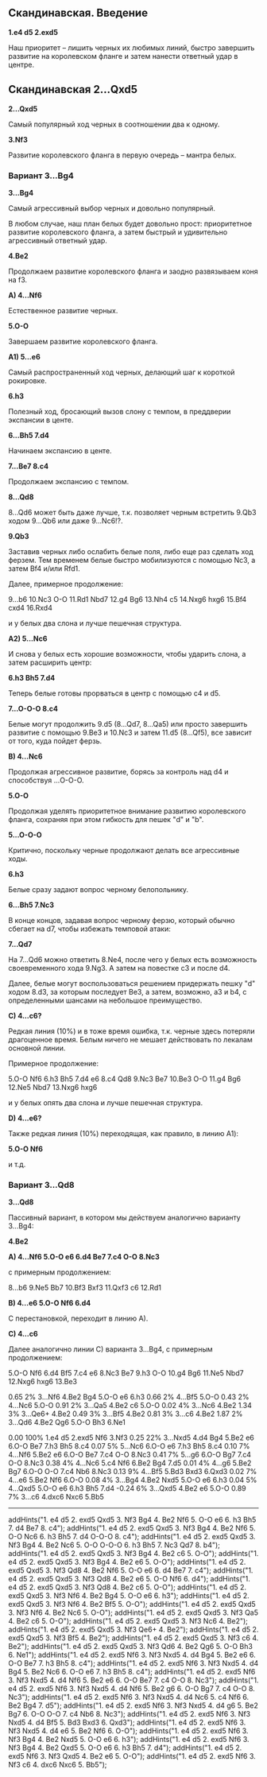 ## Скандинавская. Введение

**1.e4 d5 2.exd5**

Наш приоритет – лишить черных их любимых линий, быстро завершить развитие на королевском фланге и затем нанести ответный удар в центре.

## Скандинавская 2...Qxd5

**2...Qxd5**

Самый популярный ход черных в соотношении два к одному.

**3.Nf3**

Развитие королевского фланга в первую очередь – мантра белых.

### Вариант 3...Bg4

**3...Bg4**

Самый агрессивный выбор черных и довольно популярный.

В любом случае, наш план белых будет довольно прост: приоритетное развитие королевского фланга, а затем быстрый и удивительно агрессивный ответный удар.

**4.Be2**

Продолжаем развитие королевского фланга и заодно развязываем коня на f3.

**A) 4...Nf6**

Естественное развитие черных.

**5.O-O**

Завершаем развитие королевского фланга.

**A1) 5...e6**

Самый распространенный ход черных, делающий шаг к короткой рокировке.

**6.h3**

Полезный ход, бросающий вызов слону с темпом, в преддверии экспансии в центе.

**6...Bh5 7.d4**

Начинаем экспансию в центе.

**7...Be7 8.c4**

Продолжаем экспансию с темпом.

**8...Qd8**

8...Qd6 может быть даже лучше, т.к. позволяет черным встретить 9.Qb3 ходом 9...Qb6 или даже 9...Nc6!?.

**9.Qb3**

Заставив черных либо ослабить белые поля, либо еще раз сделать ход ферзем. Тем временем белые быстро мобилизуются с помощью Nc3, а затем Bf4 и/или Rfd1.

Далее, примерное продолжение:

9...b6 10.Nc3 O-O 11.Rd1 Nbd7 12.g4 Bg6 13.Nh4 c5 14.Nxg6 hxg6 15.Bf4 cxd4 16.Rxd4

и у белых два слона и лучше пешечная структура.

**A2) 5...Nc6**

И снова у белых есть хорошие возможности, чтобы ударить слона, а затем расширить центр:

**6.h3 Bh5 7.d4**

Теперь белые готовы прорваться в центр с помощью c4 и d5.

**7...O-O-O 8.c4**

Белые могут продолжить 9.d5 (8...Qd7, 8...Qa5) или просто завершить развитие с помощью 9.Be3 и 10.Nc3 и затем 11.d5 (8...Qf5), все зависит от того, куда пойдет ферзь.<add start="9.d5" value="8...Qd7"/><add start="9.Be3" value="8...Qf5"/><addx start="10.Nc3"/><addx start="11.d5"/>

**B) 4...Nc6**

Продолжая агрессивное развитие, борясь за контроль над d4 и способствуя ...O-O-O.

**5.O-O**

Продолжая уделять приоритетное внимание развитию королевского фланга, сохраняя при этом гибкость для пешек "d" и "b".

**5...O-O-O**

Критично, поскольку черные продолжают делать все агрессивные ходы.

**6.h3**

Белые сразу задают вопрос черному белопольнику.

**6...Bh5 7.Nc3**

В конце концов, задавая вопрос черному ферзю, который обычно сбегает на d7, чтобы избежать темповой атаки:

**7...Qd7**

На 7...Qd6 можно ответить 8.Ne4, после чего у белых есть возможность своевременного хода 9.Ng3. А затем на повестке c3 и после d4.<addx start="9.Ng3"/>

Далее, белые могут воспользоваться решением придержать пешку "d" ходом 8.d3, за которым последует Be3, а затем, возможно, a3 и b4, с определенными шансами на небольшое преимущество.

**С) 4...c6?**

Редкая линия (10%) и в тоже время ошибка, т.к. черные здесь потеряли драгоценное время. Белым ничего не мешает действовать по лекалам основной линии.

Примерное продолжение:

5.O-O Nf6 6.h3 Bh5 7.d4 e6 8.c4 Qd8 9.Nc3 Be7 10.Be3 O-O 11.g4 Bg6 12.Ne5 Nbd7 13.Nxg6 hxg6

и у белых опять два слона и лучше пешечная структура.

**D) 4...e6?**

Также редкая линия (10%) переходящая, как правило, в линию A1):

**5.O-O Nf6**

и т.д.

### Вариант 3...Qd8

**3...Qd8**

Пассивный вариант, в котором мы действуем аналогично варианту 3...Bg4:

**4.Be2**

**A) 4...Nf6 5.O-O e6 6.d4 Be7 7.c4 O-O 8.Nc3**

с примерным продолжением:

8...b6 9.Ne5 Bb7 10.Bf3 Bxf3 11.Qxf3 c6 12.Rd1

**B) 4...e6 5.O-O Nf6 6.d4**

С перестановкой, переходит в линию A).

**С) 4...c6**

Далее аналогично линии C) варианта 3...Bg4, с примерным продолжением:<level/>

5.O-O Nf6 6.d4 Bf5 7.c4 e6 8.Nc3 Be7 9.h3 O-O 10.g4 Bg6 11.Ne5 Nbd7 12.Nxg6 hxg6 13.Be3

  0.65   2% 3...Nf6 4.Be2 Bg4 5.O-O e6 6.h3
  0.66   2% 4...Bf5 5.O-O
  0.43   2% 4...Nc6 5.O-O
  0.91   2% 3...Qa5 4.Be2 c6 5.O-O
  0.02   4% 3...Nc6 4.Be2
  1.34   3% 3...Qe6+ 4.Be2
  0.49   3% 3...Bf5 4.Be2
  0.81   3% 3...c6 4.Be2
  1.87   2% 3...Qd6 4.Be2 Qg6 5.O-O Bh3 6.Ne1

  0.00 100% 1.e4 d5 2.exd5 Nf6 3.Nf3
  0.25  22% 3...Nxd5 4.d4 Bg4 5.Be2 e6 6.O-O Be7 7.h3 Bh5 8.c4
  0.07   5% 5...Nc6 6.O-O e6 7.h3 Bh5 8.c4
  0.10   7% 4...Nf6 5.Be2 e6 6.O-O Be7 7.c4 O-O 8.Nc3
  0.41   7% 5...g6 6.O-O Bg7 7.c4 O-O 8.Nc3
  0.38   4% 4...Nc6 5.c4 Nf6 6.Be2 Bg4 7.d5
  0.01   4% 4...g6 5.Be2 Bg7 6.O-O O-O 7.c4 Nb6 8.Nc3
  0.13   9% 4...Bf5 5.Bd3 Bxd3 6.Qxd3
  0.02   7% 4...e6 5.Be2 Nf6 6.O-O
  0.08   4% 3...Bg4 4.Be2 Nxd5 5.O-O e6 6.h3
  0.04   5% 4...Qxd5 5.O-O e6 6.h3 Bh5 7.d4
 -0.24   6% 3...Qxd5 4.Be2 e6 5.O-O
  0.89   7% 3...c6 4.dxc6 Nxc6 5.Bb5

---

addHints("1. e4 d5 2. exd5 Qxd5 3. Nf3 Bg4 4. Be2 Nf6 5. O-O e6 6. h3 Bh5 7. d4 Be7 8. c4");
addHints("1. e4 d5 2. exd5 Qxd5 3. Nf3 Bg4 4. Be2 Nf6 5. O-O Nc6 6. h3 Bh5 7. d4 O-O-O 8. c4");
addHints("1. e4 d5 2. exd5 Qxd5 3. Nf3 Bg4 4. Be2 Nc6 5. O-O O-O-O 6. h3 Bh5 7. Nc3 Qd7 8. b4");
addHints("1. e4 d5 2. exd5 Qxd5 3. Nf3 Bg4 4. Be2 c6 5. O-O");
addHints("1. e4 d5 2. exd5 Qxd5 3. Nf3 Bg4 4. Be2 e6 5. O-O");
addHints("1. e4 d5 2. exd5 Qxd5 3. Nf3 Qd8 4. Be2 Nf6 5. O-O e6 6. d4 Be7 7. c4");
addHints("1. e4 d5 2. exd5 Qxd5 3. Nf3 Qd8 4. Be2 e6 5. O-O Nf6 6. d4");
addHints("1. e4 d5 2. exd5 Qxd5 3. Nf3 Qd8 4. Be2 c6 5. O-O");
addHints("1. e4 d5 2. exd5 Qxd5 3. Nf3 Nf6 4. Be2 Bg4 5. O-O e6 6. h3");
addHints("1. e4 d5 2. exd5 Qxd5 3. Nf3 Nf6 4. Be2 Bf5 5. O-O");
addHints("1. e4 d5 2. exd5 Qxd5 3. Nf3 Nf6 4. Be2 Nc6 5. O-O");
addHints("1. e4 d5 2. exd5 Qxd5 3. Nf3 Qa5 4. Be2 c6 5. O-O");
addHints("1. e4 d5 2. exd5 Qxd5 3. Nf3 Nc6 4. Be2");
addHints("1. e4 d5 2. exd5 Qxd5 3. Nf3 Qe6+ 4. Be2");
addHints("1. e4 d5 2. exd5 Qxd5 3. Nf3 Bf5 4. Be2");
addHints("1. e4 d5 2. exd5 Qxd5 3. Nf3 c6 4. Be2");
addHints("1. e4 d5 2. exd5 Qxd5 3. Nf3 Qd6 4. Be2 Qg6 5. O-O Bh3 6. Ne1");
addHints("1. e4 d5 2. exd5 Nf6 3. Nf3 Nxd5 4. d4 Bg4 5. Be2 e6 6. O-O Be7 7. h3 Bh5 8. c4");
addHints("1. e4 d5 2. exd5 Nf6 3. Nf3 Nxd5 4. d4 Bg4 5. Be2 Nc6 6. O-O e6 7. h3 Bh5 8. c4");
addHints("1. e4 d5 2. exd5 Nf6 3. Nf3 Nxd5 4. d4 Nf6 5. Be2 e6 6. O-O Be7 7. c4 O-O 8. Nc3");
addHints("1. e4 d5 2. exd5 Nf6 3. Nf3 Nxd5 4. d4 Nf6 5. Be2 g6 6. O-O Bg7 7. c4 O-O 8. Nc3");
addHints("1. e4 d5 2. exd5 Nf6 3. Nf3 Nxd5 4. d4 Nc6 5. c4 Nf6 6. Be2 Bg4 7. d5");
addHints("1. e4 d5 2. exd5 Nf6 3. Nf3 Nxd5 4. d4 g6 5. Be2 Bg7 6. O-O O-O 7. c4 Nb6 8. Nc3");
addHints("1. e4 d5 2. exd5 Nf6 3. Nf3 Nxd5 4. d4 Bf5 5. Bd3 Bxd3 6. Qxd3");
addHints("1. e4 d5 2. exd5 Nf6 3. Nf3 Nxd5 4. d4 e6 5. Be2 Nf6 6. O-O");
addHints("1. e4 d5 2. exd5 Nf6 3. Nf3 Bg4 4. Be2 Nxd5 5. O-O e6 6. h3");
addHints("1. e4 d5 2. exd5 Nf6 3. Nf3 Bg4 4. Be2 Qxd5 5. O-O e6 6. h3 Bh5 7. d4");
addHints("1. e4 d5 2. exd5 Nf6 3. Nf3 Qxd5 4. Be2 e6 5. O-O");
addHints("1. e4 d5 2. exd5 Nf6 3. Nf3 c6 4. dxc6 Nxc6 5. Bb5");
